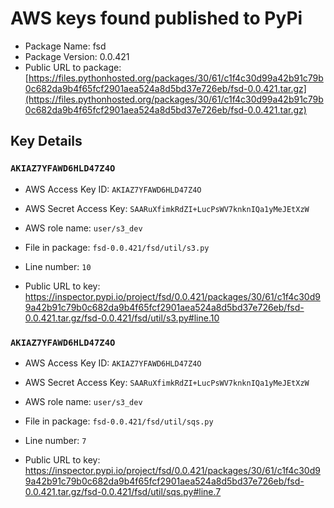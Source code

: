 # AWS keys found published to PyPi

* Package Name: fsd
* Package Version: 0.0.421
* Public URL to package: [https://files.pythonhosted.org/packages/30/61/c1f4c30d99a42b91c79b0c682da9b4f65fcf2901aea524a8d5bd37e726eb/fsd-0.0.421.tar.gz](https://files.pythonhosted.org/packages/30/61/c1f4c30d99a42b91c79b0c682da9b4f65fcf2901aea524a8d5bd37e726eb/fsd-0.0.421.tar.gz)

## Key Details

### `AKIAZ7YFAWD6HLD47Z4O`

* AWS Access Key ID: `AKIAZ7YFAWD6HLD47Z4O`
* AWS Secret Access Key: `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` 
* AWS role name: `user/s3_dev`
* File in package: `fsd-0.0.421/fsd/util/s3.py`
* Line number: `10`

* Public URL to key: https://inspector.pypi.io/project/fsd/0.0.421/packages/30/61/c1f4c30d99a42b91c79b0c682da9b4f65fcf2901aea524a8d5bd37e726eb/fsd-0.0.421.tar.gz/fsd-0.0.421/fsd/util/s3.py#line.10



### `AKIAZ7YFAWD6HLD47Z4O`

* AWS Access Key ID: `AKIAZ7YFAWD6HLD47Z4O`
* AWS Secret Access Key: `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` 
* AWS role name: `user/s3_dev`
* File in package: `fsd-0.0.421/fsd/util/sqs.py`
* Line number: `7`

* Public URL to key: https://inspector.pypi.io/project/fsd/0.0.421/packages/30/61/c1f4c30d99a42b91c79b0c682da9b4f65fcf2901aea524a8d5bd37e726eb/fsd-0.0.421.tar.gz/fsd-0.0.421/fsd/util/sqs.py#line.7


